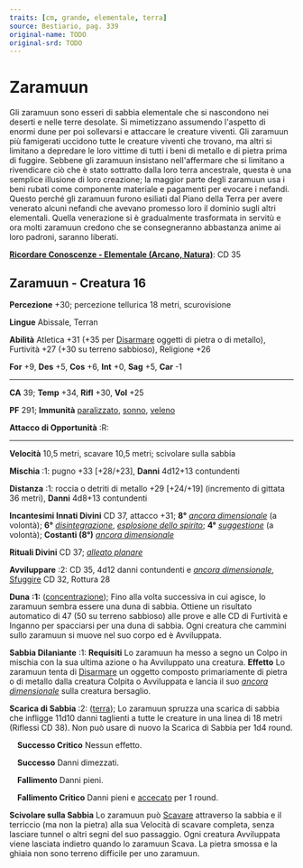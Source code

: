 ```yaml
---
traits: [cm, grande, elementale, terra]
source: Bestiario, pag. 339
original-name: TODO
original-srd: TODO
---
```


# Zaramuun

Gli zaramuun sono esseri di sabbia elementale che si nascondono nei deserti e
nelle terre desolate. Si mimetizzano assumendo l'aspetto di enormi dune per poi
sollevarsi e attaccare le creature viventi. Gli zaramuun più famigerati uccidono
tutte le creature viventi che trovano, ma altri si limitano a depredare le loro
vittime di tutti i beni di metallo e di pietra prima di fuggire. Sebbene gli
zaramuun insistano nell'affermare che si limitano a rivendicare ciò che è stato
sottratto dalla loro terra ancestrale, questa è una semplice illusione di loro
creazione; la maggior parte degli zaramuun usa i beni rubati come componente
materiale e pagamenti per evocare i nefandi. Questo perché gli zaramuun furono
esiliati dal Piano della Terra per avere venerato alcuni nefandi che avevano
promesso loro il dominio sugli altri elementali. Quella venerazione si è
gradualmente trasformata in servitù e ora molti zaramuun credono che se
consegneranno abbastanza anime ai loro padroni, saranno liberati.

**[Ricordare Conoscenze - Elementale (Arcano, Natura)](/azioni/abilita/ricordare-conoscenze)**:
CD 35

## Zaramuun - Creatura 16

**Percezione** +30; percezione tellurica 18 metri, scurovisione

**Lingue** Abissale, Terran

**Abilità** Atletica +31 (+35 per [Disarmare](/azioni/abilita/disarmare) oggetti
di pietra o di metallo), Furtività +27 (+30 su terreno sabbioso), Religione +26

**For** +9, **Des** +5, **Cos** +6, **Int** +0, **Sag** +5, **Car** -1

---

**CA** 39; **Temp** +34, **Rifl** +30, **Vol** +25

**PF** 291; **Immunità** [paralizzato](/condizioni/paralizzato),
[sonno](/tratti/sonno), [veleno](/tratti/veleno)

**Attacco di Opportunità** :R:

---

**Velocità** 10,5 metri, scavare 10,5 metri; scivolare sulla sabbia

**Mischia** :1: pugno +33 \[+28/+23], **Danni** 4d12+13 contundenti

**Distanza** :1: roccia o detriti di metallo +29 \[+24/+19] (incremento di
gittata 36 metri), **Danni** 4d8+13 contundenti

**Incantesimi Innati Divini** CD 37, attacco +31; **8°**
_[ancora dimensionale](/incantesimi/ancora-dimensionale)_ (a volontà); **6°**
_[disintegrazione](/incantesimi/disintegrazione)_,
_[esplosione dello spirito](/incantesimi/esplosione-dello-spirito)_; **4°**
_[suggestione](/incantesimi/suggestione)_ (a volontà); **Costanti (8°)**
_[ancora dimensionale](/incantesimi/ancora-dimensionale)_

**Rituali Divini** CD 37; _[alleato planare](/incantesimi/rituali)_

**Avviluppare** :2: CD 35, 4d12 danni contundenti e
_[ancora dimensionale](/incantesimi/ancora-dimensionale)_,
[Sfuggire](/azioni/base/sfuggire) CD 32, Rottura 28

**Duna** **:1:** ([concentrazione](/tratti/concentrazione)); Fino alla volta
successiva in cui agisce, lo zaramuun sembra essere una duna di sabbia. Ottiene
un risultato automatico di 47 (50 su terreno sabbioso) alle prove e alle CD di
Furtività e Inganno per spacciarsi per una duna di sabbia. Ogni creatura che
cammini sullo zaramuun si muove nel suo corpo ed è Avviluppata.

**Sabbia Dilaniante** :1: **Requisiti** Lo zaramuun ha messo a segno un Colpo in
mischia con la sua ultima azione o ha Avviluppato una creatura. **Effetto** Lo
zaramuun tenta di [Disarmare](/azioni/abilita/disarmare) un oggetto composto
primariamente di pietra o di metallo dalla creatura Colpita o Avviluppata e
lancia il suo _[ancora dimensionale](/incantesimi/ancora-dimensionale)_ sulla
creatura bersaglio.

**Scarica di Sabbia** :2: ([terra](/tratti/terra)); Lo zaramuun spruzza una
scarica di sabbia che infligge 11d10 danni taglienti a tutte le creature in una
linea di 18 metri (Riflessi CD 38). Non può usare di nuovo la Scarica di Sabbia
per 1d4 round.

&emsp;**Successo Critico** Nessun effetto.

&emsp;**Successo** Danni dimezzati.

&emsp;**Fallimento** Danni pieni.

&emsp;**Fallimento Critico** Danni pieni e [accecato](/condizioni/accecato) per
1 round.

**Scivolare sulla Sabbia** Lo zaramuun può [Scavare](/azioni/base/scavare)
attraverso la sabbia e il terriccio (ma non la pietra) alla sua Velocità di
scavare completa, senza lasciare tunnel o altri segni del suo passaggio. Ogni
creatura Avviluppata viene lasciata indietro quando lo zaramuun Scava. La pietra
smossa e la ghiaia non sono terreno difficile per uno zaramuun.
